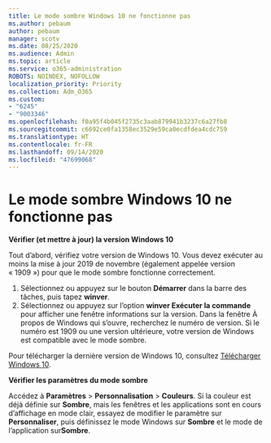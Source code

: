 ```yaml
---
title: Le mode sombre Windows 10 ne fonctionne pas
ms.author: pebaum
author: pebaum
manager: scotv
ms.date: 08/25/2020
ms.audience: Admin
ms.topic: article
ms.service: o365-administration
ROBOTS: NOINDEX, NOFOLLOW
localization_priority: Priority
ms.collection: Adm_O365
ms.custom:
- "6245"
- "9003346"
ms.openlocfilehash: f0a95f4b045f2735c3aab879941b3237c6a27fb8
ms.sourcegitcommit: c6692ce0fa1358ec3529e59ca0ecdfdea4cdc759
ms.translationtype: HT
ms.contentlocale: fr-FR
ms.lasthandoff: 09/14/2020
ms.locfileid: "47699068"
---
```

# <a name="windows-10-dark-mode-does-not-work"></a>Le mode sombre Windows 10 ne fonctionne pas

**Vérifier (et mettre à jour) la version Windows 10**

Tout d’abord, vérifiez votre version de Windows 10. Vous devez exécuter au moins la mise à jour 2019 de novembre (également appelée version « 1909 ») pour que le mode sombre fonctionne correctement.  

1. Sélectionnez ou appuyez sur le bouton **Démarrer** dans la barre des tâches, puis tapez  **winver**. 
2. Sélectionnez ou appuyez sur l’option **winver Exécuter la commande** pour afficher une fenêtre informations sur la version.
    Dans la fenêtre À propos de Windows qui s’ouvre, recherchez le numéro de version. Si le numéro est 1909 ou une version ultérieure, votre version de Windows est compatible avec le mode sombre.

Pour télécharger la dernière version de Windows 10, consultez [Télécharger Windows 10](https://www.microsoft.com/software-download/windows10).

**Vérifier les paramètres du mode sombre**

Accédez à **Paramètres** > **Personnalisation** > **Couleurs**. Si la couleur est déjà définie sur  **Sombre**, mais les fenêtres et les applications sont en cours d’affichage en mode clair, essayez de modifier le paramètre sur  **Personnaliser**, puis définissez le mode Windows sur **Sombre** et le mode de l’application sur**Sombre**.